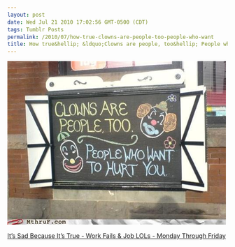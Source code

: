 ```yaml
---
layout: post
date: Wed Jul 21 2010 17:02:56 GMT-0500 (CDT)
tags: Tumblr Posts
permalink: /2010/07/how-true-clowns-are-people-too-people-who-want
title: How true&hellip; &ldquo;Clowns are people, too&hellip; People who want to hurt you!&rdquo; (emphasis added)
---
```


![](/public/assets/tumblr/tumblr_l5xh8wE0f01qa4klho1_500.jpg)

[It’s Sad Because It’s True - Work Fails & Job LOLs - Monday Through Friday](http://mthruf.com/2010/07/21/job-fails-sad-because-its-true/)
